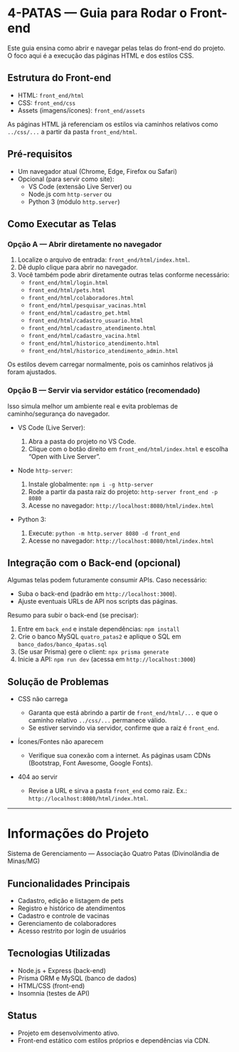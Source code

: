 # 4-PATAS — Guia para Rodar o Front-end

Este guia ensina como abrir e navegar pelas telas do front-end do projeto. O foco aqui é a execução das páginas HTML e dos estilos CSS.

## Estrutura do Front-end

- HTML: `front_end/html`
- CSS: `front_end/css`
- Assets (imagens/ícones): `front_end/assets`

As páginas HTML já referenciam os estilos via caminhos relativos como `../css/...` a partir da pasta `front_end/html`.

## Pré‑requisitos

- Um navegador atual (Chrome, Edge, Firefox ou Safari)
- Opcional (para servir como site):
  - VS Code (extensão Live Server) ou
  - Node.js com `http-server` ou
  - Python 3 (módulo `http.server`)

## Como Executar as Telas

### Opção A — Abrir diretamente no navegador

1. Localize o arquivo de entrada: `front_end/html/index.html`.
2. Dê duplo clique para abrir no navegador.
3. Você também pode abrir diretamente outras telas conforme necessário:
   - `front_end/html/login.html`
   - `front_end/html/pets.html`
   - `front_end/html/colaboradores.html`
   - `front_end/html/pesquisar_vacinas.html`
   - `front_end/html/cadastro_pet.html`
   - `front_end/html/cadastro_usuario.html`
   - `front_end/html/cadastro_atendimento.html`
   - `front_end/html/cadastro_vacina.html`
   - `front_end/html/historico_atendimento.html`
   - `front_end/html/historico_atendimento_admin.html`

Os estilos devem carregar normalmente, pois os caminhos relativos já foram ajustados.

### Opção B — Servir via servidor estático (recomendado)

Isso simula melhor um ambiente real e evita problemas de caminho/segurança do navegador.

- VS Code (Live Server):
  1. Abra a pasta do projeto no VS Code.
  2. Clique com o botão direito em `front_end/html/index.html` e escolha “Open with Live Server”.

- Node `http-server`:
  1. Instale globalmente: `npm i -g http-server`
  2. Rode a partir da pasta raiz do projeto: `http-server front_end -p 8080`
  3. Acesse no navegador: `http://localhost:8080/html/index.html`

- Python 3:
  1. Execute: `python -m http.server 8080 -d front_end`
  2. Acesse no navegador: `http://localhost:8080/html/index.html`

## Integração com o Back-end (opcional)

Algumas telas podem futuramente consumir APIs. Caso necessário:

- Suba o back-end (padrão em `http://localhost:3000`).
- Ajuste eventuais URLs de API nos scripts das páginas.

Resumo para subir o back-end (se precisar):

1. Entre em `back_end` e instale dependências: `npm install`
2. Crie o banco MySQL `quatro_patas2` e aplique o SQL em `banco_dados/banco_4patas.sql`
3. (Se usar Prisma) gere o client: `npx prisma generate`
4. Inicie a API: `npm run dev` (acessa em `http://localhost:3000`)

## Solução de Problemas

- CSS não carrega
  - Garanta que está abrindo a partir de `front_end/html/...` e que o caminho relativo `../css/...` permanece válido.
  - Se estiver servindo via servidor, confirme que a raiz é `front_end`.

- Ícones/Fontes não aparecem
  - Verifique sua conexão com a internet. As páginas usam CDNs (Bootstrap, Font Awesome, Google Fonts).

- 404 ao servir
  - Revise a URL e sirva a pasta `front_end` como raiz. Ex.: `http://localhost:8080/html/index.html`.

---

# Informações do Projeto

Sistema de Gerenciamento — Associação Quatro Patas (Divinolândia de Minas/MG)

## Funcionalidades Principais

- Cadastro, edição e listagem de pets
- Registro e histórico de atendimentos
- Cadastro e controle de vacinas
- Gerenciamento de colaboradores
- Acesso restrito por login de usuários

## Tecnologias Utilizadas

- Node.js + Express (back-end)
- Prisma ORM e MySQL (banco de dados)
- HTML/CSS (front-end)
- Insomnia (testes de API)

## Status

- Projeto em desenvolvimento ativo.
- Front-end estático com estilos próprios e dependências via CDN.
